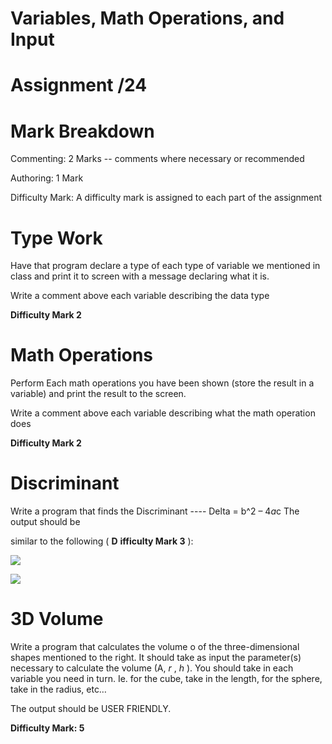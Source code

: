 # Variables, Math Operations, and Input

# Assignment   /24

# Mark Breakdown

Commenting: 2 Marks -- comments where necessary or recommended

Authoring: 1 Mark

Difficulty Mark: A difficulty mark is assigned to each part of the assignment

# Type Work

Have that program declare a type of each type of variable we mentioned in class and print it to screen with a message declaring what it is.

Write a comment above each variable describing the data type

__Difficulty Mark 2__

# Math Operations

Perform Each math operations you have been shown (store the result in a variable) and print the result to the screen.

Write a comment above each variable describing what the math operation does

__Difficulty Mark 2__

# Discriminant

Write a program that finds the Discriminant ---- Delta = b^2 – 4*a*c The output should be

similar to the following ( __D__  __ifficulty Mark 3__ ):

![](images/Assignment_%20Variables%2C%20Math%20Operations%2C%20and%20Input_11.png)

![](images/Assignment_%20Variables%2C%20Math%20Operations%2C%20and%20Input_12.png)

# 3D Volume

Write a program that calculates the volume o of the three-dimensional shapes mentioned to the right. It should take as input the parameter(s) necessary to calculate the volume (A,  _r_ ,  _h_ ). You should take in each variable you need in turn. Ie. for the cube, take in the length, for the sphere, take in the radius, etc…

The output should be USER FRIENDLY.

__Difficulty Mark: 5__

